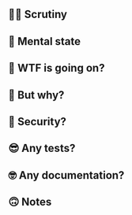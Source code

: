 ## 🕵🏼‍ Scrutiny
<!-- What level of code review do you want? -->


## 🧠 Mental state
<!-- How sound of mind are you today - out of 5. (This includes hangover, feeling a bit icky, lack of sleep etc..) -->
<!-- Basically how much do you trust yourself today, encourage people to double check things so we don't ship bugs -->


## 🤯 WTF is going on?
<!-- Explain what happens in this PR. -->


## 🧐 But why?
<!-- Explain why this PR is happening. -->


## 👮‍ Security?
<!-- Does your change require new IAMs eg Dynamodb actions? -->
<!-- Do the IAMs grant the least privilege needed? -->
<!-- Are secrets stored in secrets manager and named clearly? -->


## 😎 Any tests?
<!-- If you don't have tests, should you add tests? -->


## 🤓 Any documentation?
<!-- Have you added any new or updated any existing documentation? -->


## 🙃 Notes
<!-- Anything to add! -->
